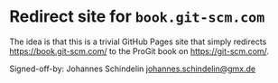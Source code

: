 # Redirect site for `book.git-scm.com`

The idea is that this is a trivial GitHub Pages site that simply redirects
https://book.git-scm.com/ to the ProGit book on https://git-scm.com/.

Signed-off-by: Johannes Schindelin <johannes.schindelin@gmx.de>

